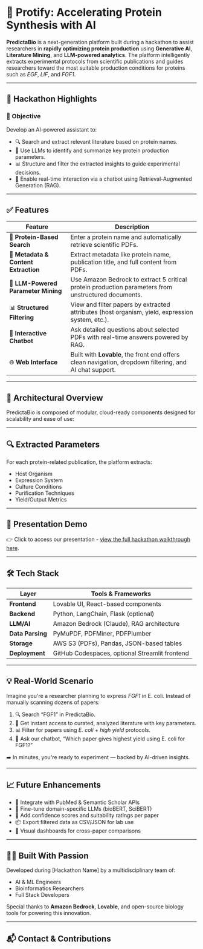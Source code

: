 # 🧬 Protify: Accelerating Protein Synthesis with AI

**PredictaBio** is a next-generation platform built during a hackathon to assist researchers in **rapidly optimizing protein production** using **Generative AI**, **Literature Mining**, and **LLM-powered analytics**. The platform intelligently extracts experimental protocols from scientific publications and guides researchers toward the most suitable production conditions for proteins such as *EGF*, *LIF*, and *FGF1*.

---

## 🚀 Hackathon Highlights

### 🎯 Objective

Develop an AI-powered assistant to:

- 🔍 Search and extract relevant literature based on protein names.
- 🧠 Use LLMs to identify and summarize key protein production parameters.
- 📊 Structure and filter the extracted insights to guide experimental decisions.
- 🤖 Enable real-time interaction via a chatbot using Retrieval-Augmented Generation (RAG).

---

## ✅ Features

| Feature | Description |
|--------|-------------|
| 🔬 **Protein-Based Search** | Enter a protein name and automatically retrieve scientific PDFs. |
| 📄 **Metadata & Content Extraction** | Extract metadata like protein name, publication title, and full content from PDFs. |
| 🧠 **LLM-Powered Parameter Mining** | Use Amazon Bedrock to extract 5 critical protein production parameters from unstructured documents. |
| 📊 **Structured Filtering** | View and filter papers by extracted attributes (host organism, yield, expression system, etc.). |
| 🤖 **Interactive Chatbot** | Ask detailed questions about selected PDFs with real-time answers powered by RAG. |
| 🌐 **Web Interface** | Built with **Lovable**, the front end offers clean navigation, dropdown filtering, and AI chat support. |

---
## 🔧 Architectural Overview

PredictaBio is composed of modular, cloud-ready components designed for scalability and ease of use:


---

## 🔍 Extracted Parameters

For each protein-related publication, the platform extracts:

- Host Organism  
- Expression System  
- Culture Conditions  
- Purification Techniques  
- Yield/Output Metrics

---

## 📸 Presentation Demo

👉 Click to access our presentation - [view the full hackathon walkthrough here](https://www.beautiful.ai/player/-OMSiU-9dqFjIIx2bRR5/PredictaBio-Accelerating-Protein-Synthesis-with-AI).

---

## 🛠 Tech Stack

| Layer         | Tools & Frameworks                             |
|---------------|-------------------------------------------------|
| **Frontend**   | Lovable UI, React-based components             |
| **Backend**    | Python, LangChain, Flask (optional)            |
| **LLM/AI**     | Amazon Bedrock (Claude), RAG architecture      |
| **Data Parsing** | PyMuPDF, PDFMiner, PDFPlumber               |
| **Storage**     | AWS S3 (PDFs), Pandas, JSON-based tables       |
| **Deployment**  | GitHub Codespaces, optional Streamlit frontend|

---

## 💡 Real-World Scenario

Imagine you're a researcher planning to express *FGF1* in E. coli. Instead of manually scanning dozens of papers:

1. 🔍 Search “FGF1” in PredictaBio.
2. 📄 Get instant access to curated, analyzed literature with key parameters.
3. 📊 Filter for papers using *E. coli* + *high yield* protocols.
4. 🤖 Ask our chatbot, “Which paper gives highest yield using E. coli for FGF1?”

➡️ In minutes, you're ready to experiment — backed by AI-driven insights.

---

## 📈 Future Enhancements

- 🧬 Integrate with PubMed & Semantic Scholar APIs  
- 🧠 Fine-tune domain-specific LLMs (bioBERT, SciBERT)  
- 🧪 Add confidence scores and suitability ratings per paper  
- 📦 Export filtered data as CSV/JSON for lab use  
- 🧬 Visual dashboards for cross-paper comparisons  

---

## 👩‍🔬 Built With Passion

Developed during [Hackathon Name] by a multidisciplinary team of:

- AI & ML Engineers  
- Bioinformatics Researchers  
- Full Stack Developers  

Special thanks to **Amazon Bedrock**, **Lovable**, and open-source biology tools for powering this innovation.

---

## 📬 Contact & Contributions


